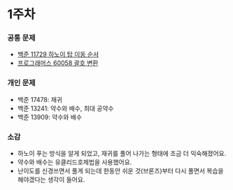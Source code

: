 # 1주차

### 공통 문제
  - [백준 11729 하노이 탑 이동 순서](https://www.acmicpc.net/problem/11729) 
  - [프로그래머스 60058 괄호 변환](https://programmers.co.kr/learn/courses/30/lessons/60058)

### 개인 문제
  - 백준 17478: 재귀
  - 백준 13241: 약수와 배수, 최대 공약수
  - 백준 13909: 약수와 배수

### 소감
  - 하노이 푸는 방식을 알게 되었고, 재귀를 풀어 나가는 형태에 조금 더 익숙해졌어요.
  - 약수와 배수는 유클리드호제법을 사용했어요.
  - 난이도를 신경쓰면서 풀게 되는데 한동안 쉬운 것(브론즈)부터 다시 풀면서 복습을 해야겠다는 생각이 들어요.